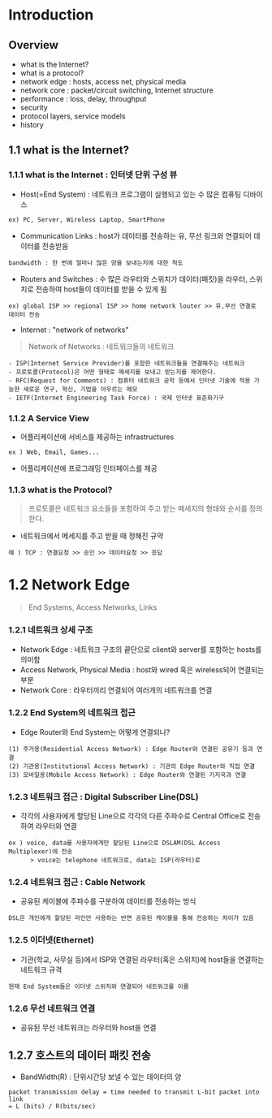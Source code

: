 # Introduction

## Overview
- what is the Internet?
- what is a protocol?
- network edge : hosts, access net, physical media
- network core : packet/circuit switching, Internet structure
- performance : loss, delay, throughput
- security
- protocol layers, service models
- history

## 1.1 what is the Internet?

### 1.1.1 what is the Internet : 인터넷 단위 구성 뷰
- Host(=End System) : 네트워크 프로그램이 실행되고 있는 수 많은 컴퓨팅 디바이스
```
ex) PC, Server, Wireless Laptop, SmartPhone
```

- Communication Links : host가 데이터를 전송하는 유, 무선 링크와 연결되어 데이터를 전송받음
```
bandwidth : 한 번에 얼마나 많은 양을 보내는지에 대한 척도
```        
- Routers and Switches : 수 많은 라우터와 스위치가 데이터(패킷)을 라우터, 스위치로 전송하여 host들이 데이터를 받을 수 있게 됨
```
ex) global ISP >> regional ISP >> home network louter >> 유,무선 연결로 데이터 전송
```

- Internet : "network of networks"

> Network of Networks : 네트워크들의 네트워크
```
- ISP(Internet Service Provider)를 포함한 네트워크들을 연결해주는 네트워크
- 프로토콜(Protocol)은 어떤 형태로 메세지를 보내고 받는지를 제어한다.
- RFC(Request for Comments) : 컴퓨터 네트워크 공학 등에서 인터넷 기술에 적용 가능한 새로운 연구, 혁신, 기법을 아우르는 메모
- IETF(Internet Engineering Task Force) : 국제 인터넷 표준화기구
```

### 1.1.2 A Service View
- 어플리케이션에 서비스를 제공하는 infrastructures
```
ex ) Web, Email, Games...
```
- 어플리케이션에 프로그래밍 인터페이스를 제공

### 1.1.3 what is the Protocol?
> 프로토콜은 네트워크 요소들을 포함하여 주고 받는 메세지의 형태와 순서를 정의한다.
- 네트워크에서 메세지를 주고 받을 때 정해진 규약
```
예 ) TCP : 연결요청 >> 승인 >> 데이터요청 >> 응답
```

# 1.2 Network Edge
> End Systems, Access Networks, Links

### 1.2.1 네트워크 상세 구조
- Network Edge : 네트워크 구조의 끝단으로 client와 server를 포함하는 hosts를 의미함
- Access Network, Physical Media : host와 wired 혹은 wireless되어 연결되는 부분
- Network Core : 라우터끼리 연결되어 여러개의 네트워크를 연결

### 1.2.2 End System의 네트워크 접근
- Edge Router와 End System는 어떻게 연결되나?
```
(1) 주거용(Residential Access Network) : Edge Router와 연결된 공유기 등과 연결
(2) 기관용(Institutional Access Network) : 기관의 Edge Router와 직접 연결
(3) 모바일용(Mobile Access Network) : Edge Router와 연결된 기지국과 연결
```

### 1.2.3 네트워크 접근 : Digital Subscriber Line(DSL)
- 각각의 사용자에게 할당된 Line으로 각각의 다른 주파수로 Central Office로 전송하여 라우터와 연결
```
ex ) voice, data를 사용자에게만 할당된 Line으로 DSLAM(DSL Access Multiplexer)에 전송 
      > voice는 telephone 네트워크로, data는 ISP(라우터)로
```

### 1.2.4 네트워크 접근 : Cable Network
- 공유된 케이블에 주파수를 구분하여 데이터를 전송하는 방식
```
DSL은 개인에게 할당된 라인만 사용하는 반면 공유된 케이블을 통해 전송하는 차이가 있음
```

### 1.2.5 이더넷(Ethernet)
- 기관(학교, 사무실 등)에서 ISP와 연결된 라우터(혹은 스위치)에 host들을 연결하는 네트워크 규격
```
현재 End System들은 이더넷 스위치와 연결되어 네트워크를 이룸
```

### 1.2.6 무선 네트워크 연결
- 공유된 무선 네트워크는 라우터와 host을 연결

## 1.2.7 호스트의 데이터 패킷 전송
- BandWidth(R) : 단위시간당 보낼 수 있는 데이터의 양
```
packet transmission delay = time needed to transmit L-bit packet into link 
= L (bits) / R(bits/sec)
```
